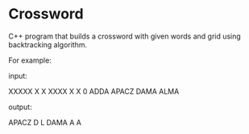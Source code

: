 # Crossword
C++ program that builds a crossword with given words and grid using backtracking algorithm.

For example:

input:

XXXXX
X X
XXXX
X X
0
ADDA
APACZ
DAMA
ALMA

output:

APACZ
D L
DAMA
A A

